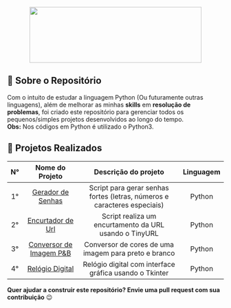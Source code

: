 <p align="center">
  <img width="400" height="130" src="https://www.python.org/static/img/python-logo@2x.png">
</p>

## :muscle: Sobre o Repositório
Com o intuito de estudar a linguagem Python (Ou futuramente outras linguagens), além de melhorar as minhas **skills** em **resolução de problemas**, foi criado este repositório para gerenciar todos os pequenos/simples projetos desenvolvidos ao longo do tempo. <br>
**Obs:** Nos códigos em Python é utilizado o Python3.

## :rocket: Projetos Realizados

| **N°** | **Nome do Projeto** | **Descrição do projeto** | **Linguagem** |
| :----: | :-----------------: | :----------------------: | :-----------: |
| 1° | [Gerador de Senhas](https://github.com/evertoont/projetos-diversos/blob/master/gerador_de_senhas.py)| Script para gerar senhas fortes (letras, números e caracteres especiais) | Python |
| 2° | [Encurtador de Url](https://github.com/evertoont/Projetos-diversos/blob/master/encurtador_de_url.py)| Script realiza um encurtamento da URL usando o TinyURL | Python |
| 3° | [Conversor de Imagem P&B](https://github.com/evertoont/Projetos-diversos/blob/master/conversor_de_imagem_pb.py)| Conversor de cores de uma imagem para preto e branco | Python |
| 4° | [Relógio Digital](https://github.com/evertoont/Projetos_diversos/blob/master/relogio_digital.py)| Relógio digital com interface gráfica usando o Tkinter | Python |


**Quer ajudar a construir este repositório? Envie uma pull request com sua contribuição** :wink: